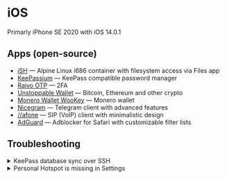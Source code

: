 # iOS

Primarly iPhone SE 2020 with iOS 14.0.1

## Apps (open-source)

- [iSH](https://ish.app/) — Alpine Linux i686 container with filesystem access via Files app
- [KeePassium](https://apps.apple.com/pl/app/keepassium-keepass-passwords/id1435127111) — KeePass compatible password manager
- [Raivo OTP](https://apps.apple.com/pl/app/raivo-otp/id1459042137) — 2FA
- [Unstoppable Wallet](https://apps.apple.com/app/bank-bitcoin-wallet/id1447619907) — Bitcoin, Ethereum and other crypto
- [Monero Wallet WooKey](https://apps.apple.com/by/app/monero-wallet-wookey/id1458831417) — Monero wallet
- [Nicegram](https://apps.apple.com/app/id1457369322) — Telegram client with advanced features
- [//afone](https://apps.apple.com/pl/app/afone/id1470424336) — SIP (VoIP) client with minimalistic design
- [AdGuard](https://apps.apple.com/app/apple-store/id1047223162) — Adblocker for Safari with customizable filter lists

## Troubleshooting

<details>
<summary>KeePass database sync over SSH</summary>

Use iSH and rsync (set short aliases in your shell for uploading and downloading database)
</details>

<details>
<summary>Personal Hotspot is missing in Settings</summary>

Settings → Mobile Data → _Your data plan here_ → Mobile Data Network

Fill your operator APN settings into **Peronal Hotspot** section. Usually it's just `internet` without login and password).

Then re-enable broadband (airplane mode on then off) and here you go!

<p style="display: flex; flex-wrap: wrap;">
<img src="img/hp1.jpg" style="max-width: 300px; margin: 0 0.5em 0.5em 0">
<img src="img/hp2.jpg" style="max-width: 300px; margin: 0 0.5em 0.5em 0">
</p>
</details>

